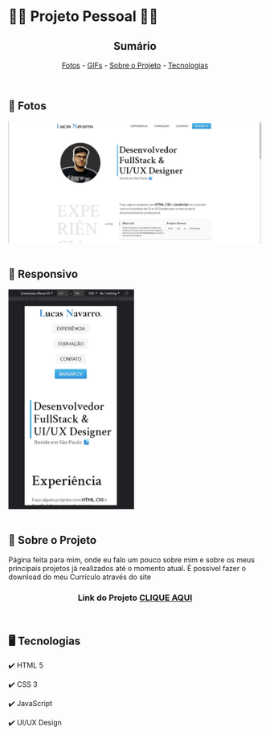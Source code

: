 <h1>👦🏻 Projeto Pessoal 👦🏻</h1>

<!-- LINKS -->
<div align="center">
 
 <h2> Sumário</h2>
 
 <a href="#fotos">Fotos</a> - 
  <a href="#GIFs">GIFs</a> - 
  <a href="#sobre">Sobre o Projeto</a> - 
  <a href="#tec">Tecnologias</a>
</div>
<br>

<!-- FOTOS -->
<div id="fotos">
    <h2> 📸 Fotos </h2>
        <img src="./Images/print-home.jpg" alt="" style="width:750px">
        <br><br>
       
 <h2> 📱 Responsivo </h2>
    <img src="./Images/print-home-responsivo.jpg" alt="" style="width:250px">
        <br><br>
</div>

<!-- SOBRE -->
<div id="sobre">
    <h2> 📝 Sobre o Projeto </h2> 
    <p> Página feita para mim, onde eu falo um pouco sobre mim e sobre os meus principais projetos já realizados até o momento atual. É possível fazer o download do meu Currículo através do site </p>
 
 <h3 align="center">Link do Projeto <a href="https://lucasfrancobn.github.io/Bikecraft/">CLIQUE AQUI</a></h3>

</div>
<br>

<!-- TECNOLOGIAS -->
<div id="tec">

<h2> 🖥️ Tecnologias</h2>
    <p> ✔️ HTML 5 </p>
    <p> ✔️ CSS 3 </p>
    <p> ✔️ JavaScript </p>
    <p> ✔️ UI/UX Design </p>

</div>
